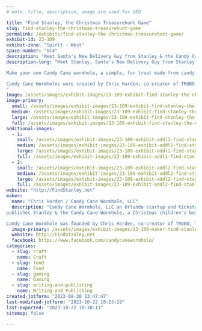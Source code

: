 ```yaml
---
# note: title, description, image are used for SEO

title: "Find Stanley, the Christmas Treasurehunt Game"
slug: find-stanley-the-christmas-treasurehunt-game
permalink: /exhibits/find-stanley-the-christmas-treasurehunt-game/
exhibit-id: 23-109
exhibit-zone: "Spirit - West"
space-number: "SC4"
description: "Meet Santa's New Delivery Guy from Stanley & the Candy Cane Wormhole & make a holiday candy treat!"
description-long: "Meet Stanley, Santa's New Delivery Guy from Stanley & the Candy Cane Wormhole!  See copies of the book launched last year on Kickstarter and see Stanley's new game, Find Stanley, The Christmas Treasurehunt Game.  Stanley plush toys are now a part of the fun! 

Make your own Candy Cane wormhole, a simple, fun treat made from candy canes, Hershey's chocolate kisses, and marshmallows!  Free for all ages!

Candy Cane Wormholes were created by Chris Harden, co-creator of TROBO, The Storytelling Robot, a Shark Tank success and former Maker Faire award winner.  Talk with Chris about the process of making books, games, plush toys, marketing and sales, etc.  Chris has published children's books, comic books, business books, and has spent much of his career helping to make video games for EA SPORTS, TROBO, and now works at Unity (a beloved engine for indy publishers).  He's been an inventor all his life 
"
image: /assets/images/exhibit-images/23-109-exhibit-find-stanley-the-christmas-treasurehunt-game-43-findstanleyandccwhbook-reva-splashad-5677-large.jpg
image-primary: 
  small: /assets/images/exhibit-images/23-109-exhibit-find-stanley-the-christmas-treasurehunt-game-43-findstanleyandccwhbook-reva-splashad-5677-small.jpg
  medium: /assets/images/exhibit-images/23-109-exhibit-find-stanley-the-christmas-treasurehunt-game-43-findstanleyandccwhbook-reva-splashad-5677-medium.jpg
  large: /assets/images/exhibit-images/23-109-exhibit-find-stanley-the-christmas-treasurehunt-game-43-findstanleyandccwhbook-reva-splashad-5677-large.jpg
  full: /assets/images/exhibit-images/23-109-exhibit-find-stanley-the-christmas-treasurehunt-game-43-findstanleyandccwhbook-reva-splashad-5677-full.jpg
additional-images: 
  - 1:
    small: /assets/images/exhibit-images/23-109-exhibit-addl1-find-stanley-the-christmas-treasurehunt-game-chrishardenwithccwh-webres-takenbychrisharden-small.png
    medium: /assets/images/exhibit-images/23-109-exhibit-addl1-find-stanley-the-christmas-treasurehunt-game-chrishardenwithccwh-webres-takenbychrisharden-medium.png
    large: /assets/images/exhibit-images/23-109-exhibit-addl1-find-stanley-the-christmas-treasurehunt-game-chrishardenwithccwh-webres-takenbychrisharden-large.png
    full: /assets/images/exhibit-images/23-109-exhibit-addl1-find-stanley-the-christmas-treasurehunt-game-chrishardenwithccwh-webres-takenbychrisharden-full.png
  - 2:
    small: /assets/images/exhibit-images/23-109-exhibit-addl2-find-stanley-the-christmas-treasurehunt-game-candywormhole-cottoncandy-small-small.jpg
    medium: /assets/images/exhibit-images/23-109-exhibit-addl2-find-stanley-the-christmas-treasurehunt-game-candywormhole-cottoncandy-small-medium.jpg
    large: /assets/images/exhibit-images/23-109-exhibit-addl2-find-stanley-the-christmas-treasurehunt-game-candywormhole-cottoncandy-small-large.jpg
    full: /assets/images/exhibit-images/23-109-exhibit-addl2-find-stanley-the-christmas-treasurehunt-game-candywormhole-cottoncandy-small-full.jpg
website: "http://FindStanley.net"
maker: 
  name: "Chris Harden / Candy Cane Wormhole, LLC"
  description: "Candy Cane Wormhole, LLC an Orlando startup and Kickstarter success, 
publishes Stanley & the Candy Cane Wormhole, a Christmas children's book.  It also manufactures Find Stanley, A Christmas Treasurehunt Game and makes a free version available for schools called Find Stanley, A Christmas Treasurehunt Game for Schools!

Candy Cane Wormhole was founded by Chris Harden, co-creator of TROBO, The Storytelling Robot, a Sharktank success and former Maker Faire award winner."
  image-primary: /assets/images/exhibit-images/23-109-maker-find-stanley-the-christmas-treasurehunt-game-findstanleyandccwhbook-reva-splashad-medium.jpg
  website: http://FindStanley.net
  facebook: https://www.facebook.com/candycanewormhole/
categories: 
  - slug: craft
    name: Craft
  - slug: food
    name: Food
  - slug: gaming
    name: Gaming
  - slug: writing-and-publishing
    name: Writing and Publishing
created-jotform: "2023-08-30 23:47:47"
last-modified-jotform: "2023-10-22 10:23:19"
last-exported: "2023-10-22 10:30:11"
sitemap: false

---
```

